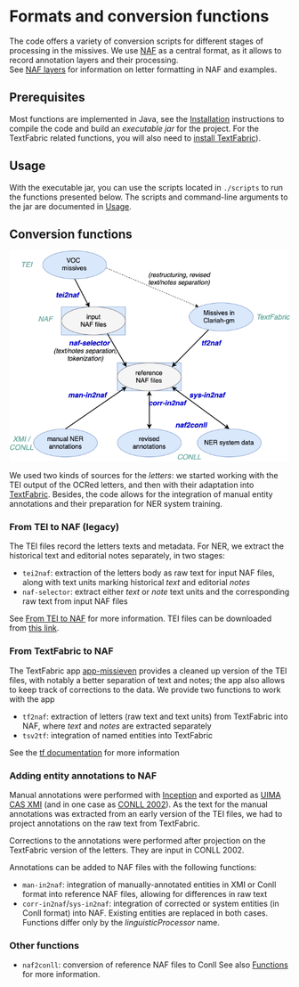 # Formats and conversion functions
The code offers a variety of conversion scripts for different stages of processing in the missives. 
We use [NAF](https://github.com/newsreader/NAF) as a central format, as it allows to record annotation layers and their processing.  
See [NAF layers](naf-layers.md) for information on letter formatting in NAF and examples.

## Prerequisites 
Most functions are implemented in Java, see the [Installation](../INSTALL.md#java-source-code) instructions to compile the code 
and build an *executable jar* for the project.
For the TextFabric related functions, you will also need to [install TextFabric](../INSTALL.md#installing-textfabric)).

## Usage
With the executable jar, you can use the scripts located in `./scripts` to run the functions presented below.
The scripts and command-line arguments to the jar are documented in [Usage](usage.md).

## Conversion functions
 ![](img/clariah-doc-functionality.png)
 
We used two kinds of sources for the *letters*: we started working with the TEI output of the OCRed letters, and then with their 
adaptation into [TextFabric](https://github.com/Dans-labs/clariah-gm).
Besides, the code allows for the integration of manual entity annotations and their preparation for NER system training. 

### From TEI to NAF (legacy)
The TEI files record the letters texts and metadata. For NER, we extract the historical text and editorial notes separately, in two stages:
  * `tei2naf`: extraction of the letters body as raw text for input NAF files, along with text units marking historical *text* and editorial *notes*
  * `naf-selector`: extract either *text* or *note* text units and the corresponding raw text from input NAF files 

See [From TEI to NAF](tei2naf.md) 
  for more information.
TEI files can be downloaded from [this link](https://github.com/cltl/voc-missives-data/tree/master/generale-missiven/tei).
  
### From TextFabric to NAF
The TextFabric app [app-missieven](https://github.com/annotation/app-missieven) provides a cleaned up version of the TEI files, with notably a better separation of text and notes; 
the app also allows to keep track of corrections to the data.
We provide two functions to work with the app
  * `tf2naf`: extraction of letters (raw text and text units) from TextFabric into NAF, where *text* and *notes* are extracted 
  separately
  * `tsv2tf`: integration of named entities into TextFabric
  
See the [tf documentation](../tf/README.md) for more information

### Adding entity annotations to NAF
Manual annotations were performed with [Inception](https://inception-project.github.io/) and exported as 
[UIMA CAS XMI](https://inception-project.github.io/releases/20.4/docs/user-guide.html#sect_formats_uimaxmi)
(and in one case as [CONLL 2002](https://inception-project.github.io/releases/20.4/docs/user-guide.html#sect_formats_conll2002)).
As the text for the manual annotations was extracted from an early version of the TEI files, we had to project annotations 
on the raw text from TextFabric.

Corrections to the annotations were performed after projection on the TextFabric version of the letters. They are input in CONLL 2002. 

Annotations can be added to NAF files with the following functions:
  * `man-in2naf`: integration of manually-annotated entities in XMI or Conll format 
  into reference NAF files, allowing for differences in raw text 
  * `corr-in2naf`/`sys-in2naf`: integration of corrected or system entities (in Conll format) into NAF. Existing entities are
  replaced in both cases. Functions differ only by the *linguisticProcessor* name.


### Other functions
  * `naf2conll`: conversion of reference NAF files to Conll
See also [Functions](functions.md) for more information. 


